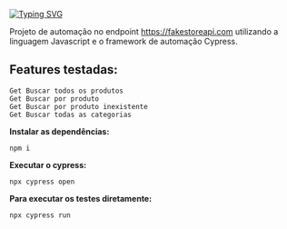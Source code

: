 [![Typing SVG](https://readme-typing-svg.demolab.com?font=Fira+Code&size=18&pause=1000&color=DF62F7&width=435&lines=Projeto+de+Automa%C3%A7%C3%A3o+Fake+Store+API)](https://git.io/typing-svg)

Projeto de automação no endpoint https://fakestoreapi.com utilizando a linguagem Javascript e o framework de automação Cypress.

## Features testadas:

    Get Buscar todos os produtos
    Get Buscar por produto
    Get Buscar por produto inexistente
    Get Buscar todas as categorias

**Instalar as dependências:**
```
npm i
```
**Executar o cypress:**
```
npx cypress open
```
**Para executar os testes diretamente:**
```
npx cypress run
```
